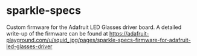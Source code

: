 # sparkle-specs
Custom firmware for the Adafruit LED Glasses driver board. A detailed write-up of the firmware can be found at https://adafruit-playground.com/u/squid_jpg/pages/sparkle-specs-firmware-for-adafruit-led-glasses-driver
